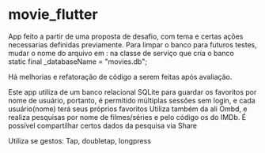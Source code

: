 # movie_flutter
App feito a partir de uma proposta de desafio, com tema e certas ações necessarias definidas previamente.
Para limpar o banco para futuros testes, mudar o nome do arquivo em : 
na classe de serviço que cria o banco  
static final _databaseName = "movies.db";

Há melhorias e refatoração de código a serem feitas após avaliação.

Este app utiliza de um banco relacional SQLite para guardar os favoritos por nome de usuário, portanto, é permitido múltiplas sessões sem login, e cada usuário(nome) terá seus próprios favoritos
Utiliza também da ali Ombd, e realiza pesquisas por nome de filmes/séries e pelo código os do IMDb.
É possível compartilhar certos dados da pesquisa via Share

Utiliza se gestos:
Tap, doubletap, longpress


